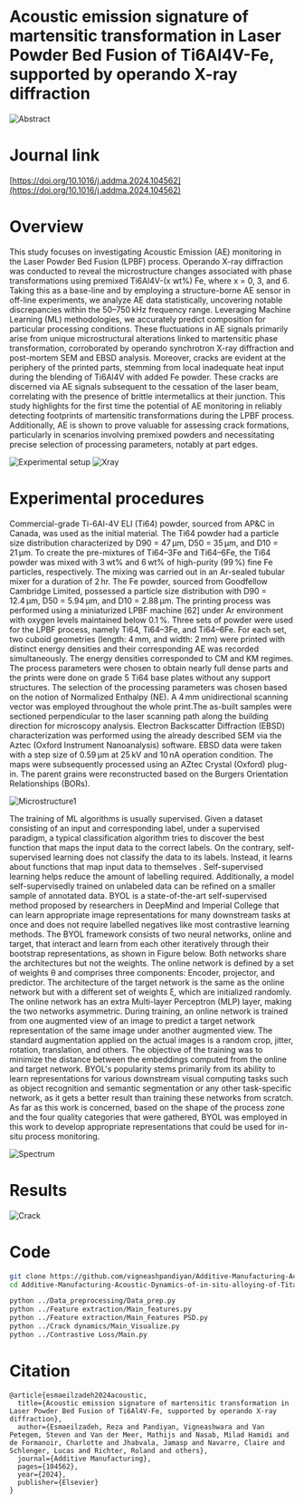 # Acoustic emission signature of martensitic transformation in Laser Powder Bed Fusion of Ti6Al4V-Fe, supported by operando X-ray diffraction

![Abstract](https://github.com/user-attachments/assets/8bc643ea-10ea-4973-b733-9cacfc157627)

# Journal link

[https://doi.org/10.1016/j.addma.2024.104562](https://doi.org/10.1016/j.addma.2024.104562)

# Overview


This study focuses on investigating Acoustic Emission (AE) monitoring in the Laser Powder Bed Fusion (LPBF) process. Operando X-ray diffraction was conducted to reveal the microstructure changes associated with phase transformations using premixed Ti6Al4V-(x wt%) Fe, where x = 0, 3, and 6. Taking this as a base-line and by employing a structure-borne AE sensor in off-line experiments, we analyze AE data statistically, uncovering notable discrepancies within the 50–750 kHz frequency range. Leveraging Machine Learning (ML) methodologies, we accurately predict composition for particular processing conditions. These fluctuations in AE signals primarily arise from unique microstructural alterations linked to martensitic phase transformation, corroborated by operando synchrotron X-ray diffraction and post-mortem SEM and EBSD analysis. Moreover, cracks are evident at the periphery of the printed parts, stemming from local inadequate heat input during the blending of Ti6Al4V with added Fe powder. These cracks are discerned via AE signals subsequent to the cessation of the laser beam, correlating with the presence of brittle intermetallics at their junction. This study highlights for the first time the potential of AE monitoring in reliably detecting footprints of martensitic transformations during the LPBF process. Additionally, AE is shown to prove valuable for assessing crack formations, particularly in scenarios involving premixed powders and necessitating precise selection of processing parameters, notably at part edges.

![Experimental setup](https://github.com/user-attachments/assets/9ee5e9fa-97bb-4033-b069-ccba22565d0f)
![Xray](https://github.com/user-attachments/assets/08493967-153b-433f-820e-a8f83a1987a5)



# Experimental procedures

Commercial-grade Ti-6Al-4V ELI (Ti64) powder, sourced from AP&C in Canada, was used as the initial material. The Ti64 powder had a particle size distribution characterized by D90 = 47 µm, D50 = 35 µm, and D10 = 21 µm. To create the pre-mixtures of Ti64–3Fe and Ti64–6Fe, the Ti64 powder was mixed with 3 wt% and 6 wt% of high-purity (99 %) fine Fe particles, respectively. The mixing was carried out in an Ar-sealed tubular mixer for a duration of 2 hr. The Fe powder, sourced from Goodfellow Cambridge Limited, possessed a particle size distribution with D90 = 12.4 µm, D50 = 5.94 µm, and D10 = 2.88 µm. The printing process was performed using a miniaturized LPBF machine [62] under Ar environment with oxygen levels maintained below 0.1 %. Three sets of powder were used for the LPBF process, namely Ti64, Ti64–3Fe, and Ti64–6Fe. For each set, two cuboid geometries (length: 4 mm, and width: 2 mm) were printed with distinct energy densities and their corresponding AE was recorded simultaneously. The energy densities corresponded to CM and KM regimes. The process parameters were chosen to obtain nearly full dense parts and the prints were done on grade 5 Ti64 base plates without any support structures. The selection of the processing parameters was chosen based on the notion of Normalized Enthalpy (NE). A 4 mm unidirectional scanning vector was employed throughout the whole print.The as-built samples were sectioned perpendicular to the laser scanning path along the building direction for microscopy analysis. Electron Backscatter Diffraction (EBSD) characterization was performed using the already described SEM via the Aztec (Oxford Instrument Nanoanalysis) software. EBSD data were taken with a step size of 0.59 µm at 25 kV and 10 nA operation condition. The maps were subsequently processed using an AZtec Crystal (Oxford) plug-in. The parent grains were reconstructed based on the Burgers Orientation Relationships (BORs).

![Microstructure1](https://github.com/user-attachments/assets/a86a46ad-f25a-4c80-8fc3-a45ca7e644db)



The training of ML algorithms is usually supervised. Given a dataset consisting of an input and corresponding label, under a supervised paradigm, a typical classification algorithm tries to discover the best function that maps the input data to the correct labels. On the contrary, self-supervised learning does not classify the data to its labels. Instead, it learns about functions that map input data to themselves . Self-supervised learning helps reduce the amount of labelling required. Additionally, a model self-supervisedly trained on unlabeled data can be refined on a smaller sample of annotated data. BYOL is a state-of-the-art self-supervised method proposed by researchers in DeepMind and Imperial College that can learn appropriate image representations for many downstream tasks at once and does not require labelled negatives like most contrastive learning methods. The BYOL framework consists of two neural networks, online and target, that interact and learn from each other iteratively through their bootstrap representations, as shown in Figure below. Both networks share the architectures but not the weights. The online network is defined by a set of weights θ and comprises three components: Encoder, projector, and predictor. The architecture of the target network is the same as the online network but with a different set of weights ξ, which are initialized randomly. The online network has an extra Multi-layer Perceptron (MLP) layer, making the two networks asymmetric. During training, an online network is trained from one augmented view of an image to predict a target network representation of the same image under another augmented view. The standard augmentation applied on the actual images is a random crop, jitter, rotation, translation, and others. The objective of the training was to minimize the distance between the embeddings computed from the online and target network. BYOL's popularity stems primarily from its ability to learn representations for various downstream visual computing tasks such as object recognition and semantic segmentation or any other task-specific network, as it gets a better result than training these networks from scratch. As far as this work is concerned, based on the shape of the process zone and the four quality categories that were gathered, BYOL was employed in this work to develop appropriate representations that could be used for in-situ process monitoring.

![Spectrum](https://github.com/user-attachments/assets/861a70d7-d44d-42ab-9b25-fa5ea47da7a4)

# Results


![Crack](https://github.com/user-attachments/assets/4b992c5a-9613-4fb2-a629-65c0719d12d5)




# Code
```bash
git clone https://github.com/vigneashpandiyan/Additive-Manufacturing-Acoustic-Dynamics-of-in-situ-alloying-of-Titanium-Fe
cd Additive-Manufacturing-Acoustic-Dynamics-of-in-situ-alloying-of-Titanium-Fe

python ../Data_preprocessing/Data_prep.py
python ../Feature extraction/Main_features.py
python ../Feature extraction/Main_Features PSD.py
python ../Crack dynamics/Main_Visualize.py
python ../Contrastive Loss/Main.py

```

# Citation
```
@article{esmaeilzadeh2024acoustic,
  title={Acoustic emission signature of martensitic transformation in Laser Powder Bed Fusion of Ti6Al4V-Fe, supported by operando X-ray diffraction},
  author={Esmaeilzadeh, Reza and Pandiyan, Vigneashwara and Van Petegem, Steven and Van der Meer, Mathijs and Nasab, Milad Hamidi and de Formanoir, Charlotte and Jhabvala, Jamasp and Navarre, Claire and Schlenger, Lucas and Richter, Roland and others},
  journal={Additive Manufacturing},
  pages={104562},
  year={2024},
  publisher={Elsevier}
}
```

